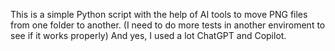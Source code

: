 This is a simple Python script with the help of AI tools to move PNG files from one folder to another.
(I need to do more tests in another enviroment to see if it works properly)
And yes, I used a lot ChatGPT and Copilot.
